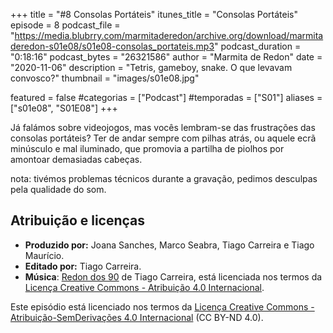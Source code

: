 +++
title = "#8 Consolas Portáteis"
itunes_title = "Consolas Portáteis"
episode = 8
podcast_file = "https://media.blubrry.com/marmitaderedon/archive.org/download/marmitaderedon-s01e08/s01e08-consolas_portateis.mp3"
podcast_duration = "0:18:16"
podcast_bytes = "26321586"
author = "Marmita de Redon"
date = "2020-11-06"
description = "Tetris, gameboy, snake. O que levavam convosco?"
thumbnail = "images/s01e08.jpg"

featured = false
#categorias = ["Podcast"]
#temporadas = ["S01"]
aliases = ["s01e08", "S01E08"]
+++

Já falámos sobre videojogos, 
mas vocês lembram-se das frustrações das consolas portáteis?
Ter de andar sempre com pilhas atrás, ou aquele ecrã minúsculo e mal iluminado, 
que promovia a partilha de piolhos por amontoar demasiadas cabeças. 

nota: tivémos problemas técnicos durante a gravação, pedimos desculpas pela qualidade do som.



## Atribuição e licenças
- **Produzido por:** Joana Sanches, Marco Seabra, Tiago Carreira e Tiago Maurício.
- **Editado por:** Tiago Carreira.
- **Música**: [Redon dos 90](https://archive.org/details/redon90) de Tiago Carreira, está licenciada nos termos da [Licença Creative Commons - Atribuição 4.0 Internacional](http://creativecommons.org/licenses/by/4.0/).

Este episódio está licenciado nos termos da [Licença Creative Commons - Atribuição-SemDerivações 4.0 Internacional](https://creativecommons.org/licenses/by-nd/4.0/) (CC BY-ND 4.0).

